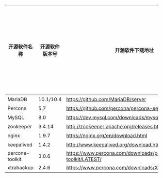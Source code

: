 开源软件名称|开源软件版本号|开源软件下载地址|有没有对开源软件进行修改|有没有分发开源软件
----|----|---|---|---
MariaDB  |10.1/10.4|https://github.com/MariaDB/server |有|有
Percona  |5.7|https://github.com/percona/percona-server |有|有
MySQL| 8.0| https://dev.mysql.com/downloads/mysql/ |有| 有
zookeeper| 3.4.14| http://zookeeper.apache.org/releases.html#download |有 |有
nginx |1.9.7 |https://nginx.org/en/download.html |无 |有
keepalived |1.4.2| http://www.keepalived.org/download.html |无 |有
percona-toolkit |3.0.6| https://www.percona.com/downloads/percona-toolkit/LATEST/ |无| 有
xtrabackup |2.4.6| https://www.percona.com/downloads/XtraBackup/LATEST/ |无 |有
